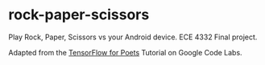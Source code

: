 # rock-paper-scissors
Play Rock, Paper, Scissors vs your Android device. ECE 4332 Final project.


Adapted from the [TensorFlow for Poets](https://codelabs.developers.google.com/codelabs/tensorflow-for-poets/) Tutorial on Google Code Labs.
